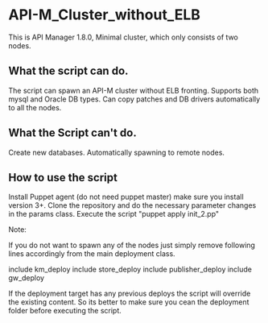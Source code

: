 API-M_Cluster_without_ELB
=========================
This is API Manager 1.8.0, Minimal cluster, which only consists of two nodes. 

What the script can do.
-----------------------
 The script can spawn an API-M cluster without ELB fronting.
 Supports both mysql and Oracle DB types.
 Can copy patches and DB drivers automatically to all the nodes.

What the Script can't do.
-------------------------

 Create new databases.
 Automatically spawning to remote nodes.

How to use the script
---------------------

Install Puppet agent (do not need puppet master) make sure you install version 3+.
Clone the repository and do the necessary parameter changes in the params class.
Execute the script "puppet apply init_2.pp"

Note:

If you do not want to spawn any of the nodes just simply remove following lines accordingly from the main deployment class.

include km_deploy
include store_deploy
include publisher_deploy
include gw_deploy

If the deployment target has any previous deploys the script will override the existing content. So its better to make sure you cean the deployment folder before executing the script.
